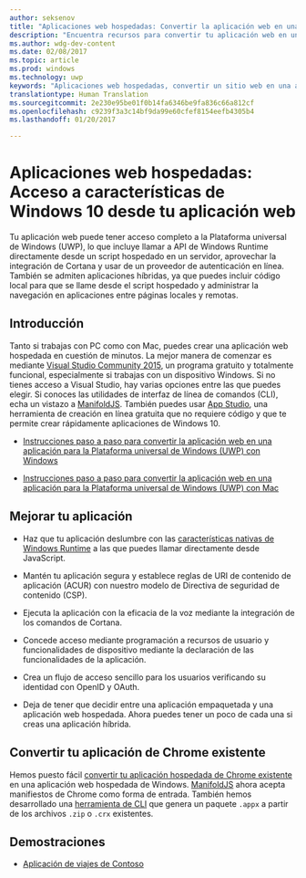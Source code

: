 ```yaml
---
author: seksenov
title: "Aplicaciones web hospedadas: Convertir la aplicación web en una aplicación para la Plataforma universal de Windows (UWP) y acceder a las características nativas de Windows 10"
description: "Encuentra recursos para convertir tu aplicación web en una aplicación de la Plataforma universal de Windows (UWP) para la Tienda Windows."
ms.author: wdg-dev-content
ms.date: 02/08/2017
ms.topic: article
ms.prod: windows
ms.technology: uwp
keywords: "Aplicaciones web hospedadas, convertir un sitio web en una aplicación de Windows, convert a website to Windows app, aplicaciones web en la Tienda de Windows, web apps on Windows Store, aplicaciones de Chrome para Windows, Chrome apps for Windows"
translationtype: Human Translation
ms.sourcegitcommit: 2e230e95be01f0b14fa6346be9fa836c66a812cf
ms.openlocfilehash: c9239f3a3c14bf9da99e60cfef8154eefb4305b4
ms.lasthandoff: 01/20/2017

---
```


# <a name="hosted-web-apps---access-windows-10-features-from-your-web-app"></a>Aplicaciones web hospedadas: Acceso a características de Windows 10 desde tu aplicación web

Tu aplicación web puede tener acceso completo a la Plataforma universal de Windows (UWP), lo que incluye llamar a API de Windows Runtime directamente desde un script hospedado en un servidor, aprovechar la integración de Cortana y usar de un proveedor de autenticación en línea. También se admiten aplicaciones híbridas, ya que puedes incluir código local para que se llame desde el script hospedado y administrar la navegación en aplicaciones entre páginas locales y remotas.

## <a name="get-started"></a>Introducción

Tanto si trabajas con PC como con Mac, puedes crear una aplicación web hospedada en cuestión de minutos. La mejor manera de comenzar es mediante [Visual Studio Community 2015](https://www.visualstudio.com/vs/community/), un programa gratuito y totalmente funcional, especialmente si trabajas con un dispositivo Windows. Si no tienes acceso a Visual Studio, hay varias opciones entre las que puedes elegir. Si conoces las utilidades de interfaz de línea de comandos (CLI), echa un vistazo a [ManifoldJS](http://manifoldjs.com/). También puedes usar [App Studio](http://appstudio.windows.com/), una herramienta de creación en línea gratuita que no requiere código y que te permite crear rápidamente aplicaciones de Windows 10.

- [Instrucciones paso a paso para convertir la aplicación web en una aplicación para la Plataforma universal de Windows (UWP) con Windows](hwa-create-windows.md)

- [Instrucciones paso a paso para convertir la aplicación web en una aplicación para la Plataforma universal de Windows (UWP) con Mac](hwa-create-mac.md)

## <a name="enhance-your-app"></a>Mejorar tu aplicación

- Haz que tu aplicación deslumbre con las [características nativas de Windows Runtime](hwa-access-features.md) a las que puedes llamar directamente desde JavaScript.

- Mantén tu aplicación segura y establece reglas de URI de contenido de aplicación (ACUR) con nuestro modelo de Directiva de seguridad de contenido (CSP).

- Ejecuta la aplicación con la eficacia de la voz mediante la integración de los comandos de Cortana.

- Concede acceso mediante programación a recursos de usuario y funcionalidades de dispositivo mediante la declaración de las funcionalidades de la aplicación.

- Crea un flujo de acceso sencillo para los usuarios verificando su identidad con OpenID y OAuth.

- Deja de tener que decidir entre una aplicación empaquetada y una aplicación web hospedada. Ahora puedes tener un poco de cada una si creas una aplicación híbrida.

## <a name="convert-your-existing-chrome-app"></a>Convertir tu aplicación de Chrome existente

Hemos puesto fácil [convertir tu aplicación hospedada de Chrome existente](hwa-chrome-conversion.md) en una aplicación web hospedada de Windows. [ManifoldJS](http://manifoldjs.com/) ahora acepta manifiestos de Chrome como forma de entrada. También hemos desarrollado una [herramienta de CLI](https://github.com/MicrosoftEdge/hwa-cli) que genera un paquete `.appx` a partir de los archivos `.zip` o `.crx` existentes.

## <a name="demos"></a>Demostraciones

- [Aplicación de viajes de Contoso](http://contosotravel.azurewebsites.net/)


